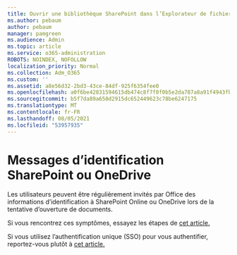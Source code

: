 ```yaml
---
title: Ouvrir une bibliothèque SharePoint dans l’Explorateur de fichiers
ms.author: pebaum
author: pebaum
manager: pamgreen
ms.audience: Admin
ms.topic: article
ms.service: o365-administration
ROBOTS: NOINDEX, NOFOLLOW
localization_priority: Normal
ms.collection: Adm_O365
ms.custom: ''
ms.assetid: a8e56d32-2bd3-43ce-84df-925f6354fee0
ms.openlocfilehash: a0f6be42831594615db474c8f7f0f0b5e2da787a8a91f4943fb2c27ec57abb2a
ms.sourcegitcommit: b5f7da89a650d2915dc652449623c78be6247175
ms.translationtype: MT
ms.contentlocale: fr-FR
ms.lasthandoff: 08/05/2021
ms.locfileid: "53957935"
---
```

# <a name="credential-messages-in-sharepoint-or-onedrive"></a>Messages d’identification SharePoint ou OneDrive

Les utilisateurs peuvent être régulièrement invités par Office des informations d’identification à SharePoint Online ou OneDrive lors de la tentative d’ouverture de documents.

Si vous rencontrez ces symptômes, essayez les étapes de [cet article.](https://support.microsoft.com/help/2913639/office-applications-periodically-prompt-for-credentials-to-sharepoint)

Si vous utilisez l’authentification unique (SSO) pour vous authentifier, reportez-vous plutôt à [cet article.](https://support.microsoft.com/help/4025962/cant-sign-in-after-update-to-office-2016-build-16-0-7967-on-windows-10)
